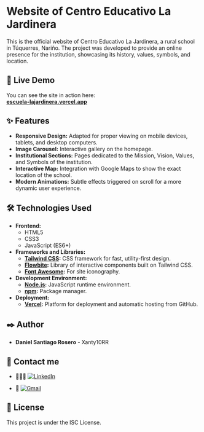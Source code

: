 # Website of Centro Educativo La Jardinera

This is the official website of Centro Educativo La Jardinera, a rural school in Túquerres, Nariño. The project was developed to provide an online presence for the institution, showcasing its history, values, symbols, and location.

## 🚀 Live Demo

You can see the site in action here:  
**[escuela-lajardinera.vercel.app](https://escuela-lajardinera.vercel.app/)**

## ✨ Features

- **Responsive Design:** Adapted for proper viewing on mobile devices, tablets, and desktop computers.  
- **Image Carousel:** Interactive gallery on the homepage.  
- **Institutional Sections:** Pages dedicated to the Mission, Vision, Values, and Symbols of the institution.  
- **Interactive Map:** Integration with Google Maps to show the exact location of the school.  
- **Modern Animations:** Subtle effects triggered on scroll for a more dynamic user experience.  

## 🛠️ Technologies Used

- **Frontend:**
  - HTML5  
  - CSS3  
  - JavaScript (ES6+)  
- **Frameworks and Libraries:**
  - **[Tailwind CSS](https://tailwindcss.com/):** CSS framework for fast, utility-first design.  
  - **[Flowbite](https://flowbite.com/):** Library of interactive components built on Tailwind CSS.  
  - **[Font Awesome](https://fontawesome.com/):** For site iconography.  
- **Development Environment:**
  - **[Node.js](https://nodejs.org/):** JavaScript runtime environment.  
  - **[npm](https://www.npmjs.com/):** Package manager.  
- **Deployment:**
  - **[Vercel](https://vercel.com/):** Platform for deployment and automatic hosting from GitHub.  

## ✒️ Author

* **Daniel Santiago Rosero** - Xanty10RR  

## 📧 Contact me

- 👨🏻‍💻 [![LinkedIn](https://img.shields.io/badge/linkedin-%230077B5.svg?style=for-the-badge&logo=linkedin&logoColor=white)](https://www.linkedin.com/in/daniel-santiago-rosero-4420a91b0/)  

- 📧 [![Gmail](https://img.shields.io/badge/Gmail-D14836?style=for-the-badge&logo=gmail&logoColor=white)](mailto:santiagocajamarca.37@gmail.com)  

## 📄 License

This project is under the ISC License.


